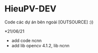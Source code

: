 # HieuPV-DEV
Code các dự án bên ngoài [OUTSOURCE] :))

*21/06/21
- add code ncnn
- add lib opencv 4.1.2, lib ncnn